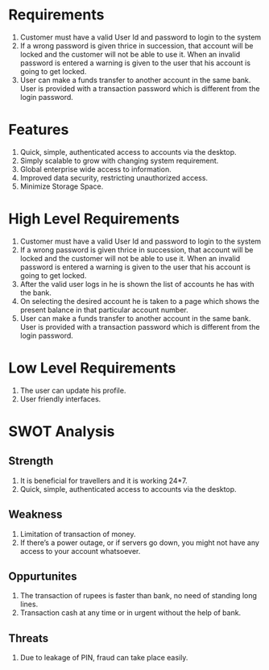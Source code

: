 # Requirements

1. Customer must have a valid User Id and password to login to the system
2. If a wrong password is given thrice in succession, that account will be locked and the customer will not be able to use it. When an invalid password is entered a warning is given to the user that his account is going to get locked.
3.  User can make a funds transfer to another account in the same bank. User is provided with a transaction password which is different from the login password.

# Features

1. Quick, simple, authenticated access to accounts via the desktop.
2. Simply scalable to grow with changing system requirement.
3. Global enterprise wide access to information.
4. Improved data security, restricting unauthorized access.
5. Minimize Storage Space.

# High Level Requirements

1. Customer must have a valid User Id and password to login to the system
2. If a wrong password is given thrice in succession, that account will be locked and the customer will not be able to use it. When an invalid password is entered a warning is given to the user that his account is going to get locked.
3. After the valid user logs in he is shown the list of accounts he has with the bank.
4. On selecting the desired account he is taken to a page which shows the present balance in that particular account number.
5. User can make a funds transfer to another account in the same bank. User is provided with a transaction password which is different from the login password.

# Low Level Requirements

1. The user can update his profile.
2. User friendly interfaces.

# SWOT Analysis

## Strength

1. It is beneficial for travellers and it is working 24*7.
2. Quick, simple, authenticated access to accounts via the desktop.

## Weakness

1. Limitation of transaction of money.
2. If there’s a power outage, or if servers go down, you might not have any access to your account whatsoever.

## Oppurtunites

1. The transaction of rupees is faster than bank, no need of standing long lines.
2. Transaction cash at any time or in urgent without the help of bank.

## Threats

1. Due to leakage of PIN, fraud can take place easily.
